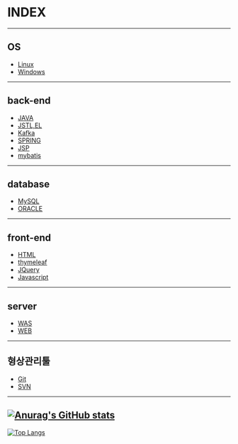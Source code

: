 # INDEX

--- 

## OS
- [Linux](https://github.com/noruyam/Study_TOTAL/tree/main/OS/Linux)
- [Windows](https://github.com/noruyam/Study_TOTAL/tree/main/OS/Windows)

---

## back-end
- [JAVA](https://github.com/noruyam/Study_TOTAL/tree/main/back-end/JAVA)
- [JSTL,EL](https://github.com/noruyam/Study_TOTAL/tree/main/back-end/JSTL,EL)
- [Kafka](https://github.com/noruyam/Study_TOTAL/tree/main/back-end/Kafka)
- [SPRING](https://github.com/noruyam/Study_TOTAL/tree/main/back-end/SPRING)
- [JSP](https://github.com/noruyam/Study_TOTAL/tree/main/back-end/JSP)
- [mybatis](https://github.com/noruyam/Study_TOTAL/tree/main/back-end/mybatis)

---

## database
- [MySQL](https://github.com/noruyam/Study_TOTAL/tree/main/database/MySQL)
- [ORACLE](https://github.com/noruyam/Study_TOTAL/tree/main/database/ORACLE)

---

## front-end
- [HTML](https://github.com/noruyam/Study_TOTAL/tree/main/front-end/HTML)
- [thymeleaf](https://github.com/noruyam/Study_TOTAL/tree/main/front-end/thymeleaf)
- [JQuery](https://github.com/noruyam/Study_TOTAL/tree/main/front-end/JQuery)
- [Javascript](https://github.com/noruyam/Study_TOTAL/tree/main/front-end/Javascript)

---

## server
- [WAS](https://github.com/noruyam/Study_TOTAL/tree/main/server/WAS)
- [WEB](https://github.com/noruyam/Study_TOTAL/tree/main/server/WEB)

---

## 형상관리툴
- [Git](https://github.com/noruyam/Study_TOTAL/tree/main/형상관리툴/Git)
- [SVN](https://github.com/noruyam/Study_TOTAL/tree/main/형상관리툴/SVN)




---

[![Anurag's GitHub stats](https://github-readme-stats.vercel.app/api?username=noruyam)](https://github.com/anuraghazra/github-readme-stats)
---
[![Top Langs](https://github-readme-stats.vercel.app/api/top-langs/?username=noruyam)](https://github.com/anuraghazra/github-readme-stats)
